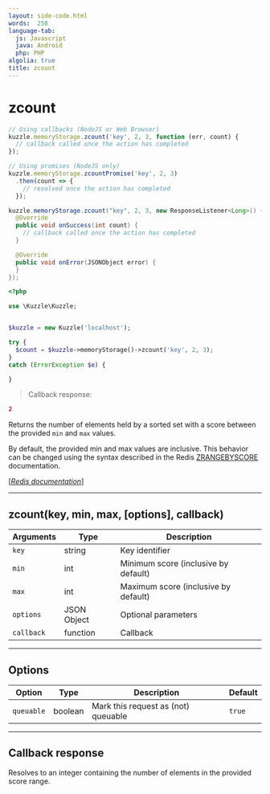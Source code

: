 ```yaml
---
layout: side-code.html
words:  258
language-tab:
  js: Javascript
  java: Android
  php: PHP
algolia: true
title: zcount
---
```


# zcount

```js
// Using callbacks (NodeJS or Web Browser)
kuzzle.memoryStorage.zcount('key', 2, 3, function (err, count) {
  // callback called once the action has completed
});

// Using promises (NodeJS only)
kuzzle.memoryStorage.zcountPromise('key', 2, 3)
  .then(count => {
    // resolved once the action has completed
  });
```

```java
kuzzle.memoryStorage.zcount("key", 2, 3, new ResponseListener<Long>() {
  @Override
  public void onSuccess(int count) {
    // callback called once the action has completed
  }

  @Override
  public void onError(JSONObject error) {
  }
});
```

```php
<?php

use \Kuzzle\Kuzzle;


$kuzzle = new Kuzzle('localhost');

try {
  $count = $kuzzle->memoryStorage()->zcount('key', 2, 3);
}
catch (ErrorException $e) {

}
```

> Callback response:

```json
2
```

Returns the number of elements held by a sorted set with a score between the provided `min` and `max` values.

By default, the provided min and max values are inclusive. This behavior can be changed using the syntax described in the Redis [ZRANGEBYSCORE](https://redis.io/commands/zrangebyscore) documentation.

[[_Redis documentation_]](https://redis.io/commands/zcount)

---

## zcount(key, min, max, [options], callback)

| Arguments | Type | Description |
|---------------|---------|----------------------------------------|
| `key` | string | Key identifier |
| `min` | int | Minimum score (inclusive by default) |
| `max` | int | Maximum score (inclusive by default) |
| `options` | JSON Object | Optional parameters |
| `callback` | function | Callback |

---

## Options

| Option | Type | Description | Default |
|---------------|---------|----------------------------------------|---------|
| `queuable` | boolean | Mark this request as (not) queuable | `true` |


---

## Callback response

Resolves to an integer containing the number of elements in the provided score range.
